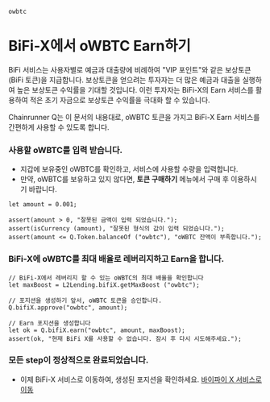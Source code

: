 ```meta-Currency
owbtc
```

# BiFi-X에서 oWBTC Earn하기

BiFi 서비스는 사용자별로 예금과 대출량에 비례하여 "VIP 포인트"와 같은 보상토큰(BiFi 토큰)을 지급합니다.
보상토큰을 얻으려는 투자자는 더 많은 예금과 대출을 실행하여 높은 보상토큰 수익률을 기대할 것입니다.
이런 투자자는 BiFi-X의 Earn 서비스를 활용하여 적은 초기 자금으로 보상토큰 수익률을 극대화 할 수 있습니다.

Chainrunner Q는 이 문서의 내용대로, oWBTC 토큰을 가지고 BiFi-X Earn 서비스를 간편하게 사용할 수 있도록 합니다.

### 사용할 oWBTC를 입력 받습니다.

- 지갑에 보유중인 oWBTC를 확인하고, 서비스에 사용할 수량을 입력합니다.
- 만약, oWBTC를 보유하고 있지 않다면, **토큰 구매하기** 메뉴에서 구매 후 이용하시기 바랍니다.

```input oWBTC
let amount = 0.001;
```

```input-Verify
assert(amount > 0, "잘못된 금액이 입력 되었습니다.");
assert(isCurrency (amount), "잘못된 형식의 값이 입력 되었습니다.");
assert(amount <= Q.Token.balanceOf ("owbtc"), "oWBTC 잔액이 부족합니다.");
```

### BiFi-X에 oWBTC를 최대 배율로 레버리지하고 Earn을 합니다.

```taster
// BiFi-X에서 레버리지 할 수 있는 oWBTC의 최대 배율을 확인합니다
let maxBoost = L2Lending.bifiX.getMaxBoost ("owbtc");

// 포지션을 생성하기 앞서, oWBTC 토큰을 승인합니다.
Q.bifiX.approve("owbtc", amount);

// Earn 포지션을 생성합니다
let ok = Q.bifiX.earn("owbtc", amount, maxBoost);
assert(ok, "현재 BiFi X를 사용할 수 없습니다. 잠시 후 다시 시도해주세요.");
```

### 모든 step이 정상적으로 완료되었습니다.

- 이제 BiFi-X 서비스로 이동하여, 생성된 포지션을 확인하세요. [바이파이 X 서비스로 이동](https://x.bifi.finance/)
